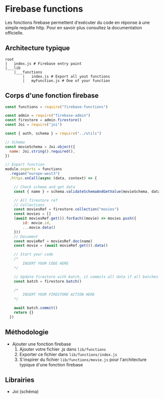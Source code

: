 # Firebase functions
Les fonctions firebase permettent d'exécuter du code en réponse à une simple requête http. Pour en savoir plus consultez la documentation officielle.

## Architecture typique

```
root
|   index.js # Firebase entry point
|___lib
    |___functions
        |   index.js # Export all yout functions
        |   myFunction.js # One of your function
```

## Corps d'une fonction firebase
```js
const functions = require("firebase-functions")

const admin = require("firebase-admin")
const firestore = admin.firestore()
const Joi = require("joi")

const { auth, schema } = require("../utils")

// Schema
const movieSchema = Joi.object({
  name: Joi.string().required(),
})

// Export function
module.exports = functions
  .region("europe-west3")
  .https.onCall(async (data, context) => {

    // Check schema and get data
    const { name } = schema.validateSchemaAndGetValue(movieSchema, data)

    // All firestore ref
    // Collections
    const moviesRef = firestore.collection("movies")
    const movies = []
    (await moviesRef.get()).forEach((movie) => movies.push({
        id: movie.id,
        ...movie.data()
    }))
    // Document
    const movieRef = moviesRef.doc(name)
    const movie = (await movieRef.get()).data()

    // Start your code
    /*
        INSERT YOUR CODE HERE
    */

    // Update firestore with batch, it commits all data if all batches succeed
    const batch = firestore.batch()

    /*
        INSERT YOUR FIRESTORE ACTION HERE
    */

    await batch.commit()
    return {}
  })
```

## Méthodologie
- Ajouter une fonction firebase
   1. Ajouter votre fichier .js dans `lib/functions`
   2. Exporter ce fichier dans `lib/functions/index.js`
   3. S'inspirer du fichier `lib/functions/movie.js` pour l'architecture typique d'une fonction firebase
## Librairies
- Joi (schéma)